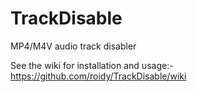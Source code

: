 # TrackDisable
MP4/M4V audio track disabler

See the wiki for installation and usage:- https://github.com/roidy/TrackDisable/wiki
